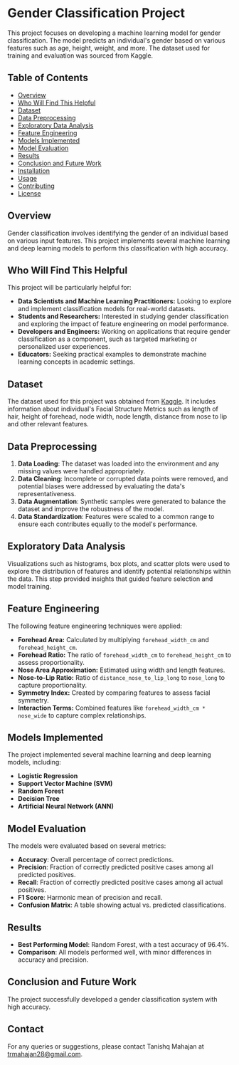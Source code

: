 # Gender Classification Project

This project focuses on developing a machine learning model for gender classification. The model predicts an individual's gender based on various features such as age, height, weight, and more. The dataset used for training and evaluation was sourced from Kaggle.

## Table of Contents

- [Overview](#overview)
- [Who Will Find This Helpful](#who-will-find-this-helpful)
- [Dataset](#dataset)
- [Data Preprocessing](#data-preprocessing)
- [Exploratory Data Analysis](#exploratory-data-analysis)
- [Feature Engineering](#feature-engineering)
- [Models Implemented](#models-implemented)
- [Model Evaluation](#model-evaluation)
- [Results](#results)
- [Conclusion and Future Work](#conclusion-and-future-work)
- [Installation](#installation)
- [Usage](#usage)
- [Contributing](#contributing)
- [License](#license)

## Overview

Gender classification involves identifying the gender of an individual based on various input features. This project implements several machine learning and deep learning models to perform this classification with high accuracy.

## Who Will Find This Helpful

This project will be particularly helpful for:

- **Data Scientists and Machine Learning Practitioners:** Looking to explore and implement classification models for real-world datasets.
- **Students and Researchers:** Interested in studying gender classification and exploring the impact of feature engineering on model performance.
- **Developers and Engineers:** Working on applications that require gender classification as a component, such as targeted marketing or personalized user experiences.
- **Educators:** Seeking practical examples to demonstrate machine learning concepts in academic settings.

## Dataset

The dataset used for this project was obtained from [Kaggle](https://www.kaggle.com/datasets/elakiricoder/gender-classification-dataset). It includes information about individual's Facial Structure Metrics such as length of hair, height of forehead, node width, node length, distance from nose to lip and other relevant features.

## Data Preprocessing

1. **Data Loading**: The dataset was loaded into the environment and any missing values were handled appropriately.
2. **Data Cleaning**: Incomplete or corrupted data points were removed, and potential biases were addressed by evaluating the data's representativeness.
3. **Data Augmentation**: Synthetic samples were generated to balance the dataset and improve the robustness of the model.
4. **Data Standardization**: Features were scaled to a common range to ensure each contributes equally to the model's performance.

## Exploratory Data Analysis

Visualizations such as histograms, box plots, and scatter plots were used to explore the distribution of features and identify potential relationships within the data. This step provided insights that guided feature selection and model training.

## Feature Engineering

The following feature engineering techniques were applied:

- **Forehead Area:** Calculated by multiplying `forehead_width_cm` and `forehead_height_cm`.
- **Forehead Ratio:** The ratio of `forehead_width_cm` to `forehead_height_cm` to assess proportionality.
- **Nose Area Approximation:** Estimated using width and length features.
- **Nose-to-Lip Ratio:** Ratio of `distance_nose_to_lip_long` to `nose_long` to capture proportionality.
- **Symmetry Index:** Created by comparing features to assess facial symmetry.
- **Interaction Terms:** Combined features like `forehead_width_cm * nose_wide` to capture complex relationships.

## Models Implemented

The project implemented several machine learning and deep learning models, including:

- **Logistic Regression**
- **Support Vector Machine (SVM)**
- **Random Forest**
- **Decision Tree**
- **Artificial Neural Network (ANN)**

## Model Evaluation

The models were evaluated based on several metrics:

- **Accuracy**: Overall percentage of correct predictions.
- **Precision**: Fraction of correctly predicted positive cases among all predicted positives.
- **Recall**: Fraction of correctly predicted positive cases among all actual positives.
- **F1 Score**: Harmonic mean of precision and recall.
- **Confusion Matrix**: A table showing actual vs. predicted classifications.

## Results

- **Best Performing Model**: Random Forest, with a test accuracy of 96.4%.
- **Comparison**: All models performed well, with minor differences in accuracy and precision.

## Conclusion and Future Work

The project successfully developed a gender classification system with high accuracy.

## Contact

For any queries or suggestions, please contact Tanishq Mahajan at trmahajan28@gmail.com.
